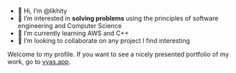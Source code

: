 - 👋 Hi, I’m @likhity
- 👀 I’m interested in **solving problems** using the principles of software engineering and Computer Science
- 🌱 I’m currently learning AWS and C++
- 💞️ I’m looking to collaborate on any project I find interesting

Welcome to my profile. If you want to see a nicely presented portfolio of my work, go to [vyas.app](https://vyas.app).
